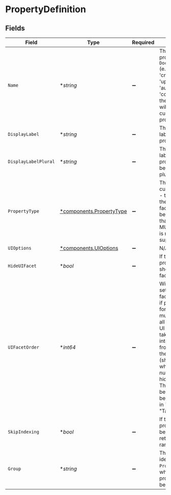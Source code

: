 # PropertyDefinition


## Fields

| Field                                                                                                                                                                                                                                                                                                                                | Type                                                                                                                                                                                                                                                                                                                                 | Required                                                                                                                                                                                                                                                                                                                             | Description                                                                                                                                                                                                                                                                                                                          |
| ------------------------------------------------------------------------------------------------------------------------------------------------------------------------------------------------------------------------------------------------------------------------------------------------------------------------------------ | ------------------------------------------------------------------------------------------------------------------------------------------------------------------------------------------------------------------------------------------------------------------------------------------------------------------------------------ | ------------------------------------------------------------------------------------------------------------------------------------------------------------------------------------------------------------------------------------------------------------------------------------------------------------------------------------ | ------------------------------------------------------------------------------------------------------------------------------------------------------------------------------------------------------------------------------------------------------------------------------------------------------------------------------------ |
| `Name`                                                                                                                                                                                                                                                                                                                               | **string*                                                                                                                                                                                                                                                                                                                            | :heavy_minus_sign:                                                                                                                                                                                                                                                                                                                   | The name of the property in the `DocumentMetadata` (e.g. 'createTime', 'updateTime', 'author', 'container'). In the future, this will support custom properties too.                                                                                                                                                                 |
| `DisplayLabel`                                                                                                                                                                                                                                                                                                                       | **string*                                                                                                                                                                                                                                                                                                                            | :heavy_minus_sign:                                                                                                                                                                                                                                                                                                                   | The user friendly label for the property.                                                                                                                                                                                                                                                                                            |
| `DisplayLabelPlural`                                                                                                                                                                                                                                                                                                                 | **string*                                                                                                                                                                                                                                                                                                                            | :heavy_minus_sign:                                                                                                                                                                                                                                                                                                                   | The user friendly label for the property that will be used if a plural context.                                                                                                                                                                                                                                                      |
| `PropertyType`                                                                                                                                                                                                                                                                                                                       | [*components.PropertyType](../../models/components/propertytype.md)                                                                                                                                                                                                                                                                  | :heavy_minus_sign:                                                                                                                                                                                                                                                                                                                   | The type of custom property - this governs the search and faceting behavior. Note that MULTIPICKLIST is not yet supported.                                                                                                                                                                                                           |
| `UIOptions`                                                                                                                                                                                                                                                                                                                          | [*components.UIOptions](../../models/components/uioptions.md)                                                                                                                                                                                                                                                                        | :heavy_minus_sign:                                                                                                                                                                                                                                                                                                                   | N/A                                                                                                                                                                                                                                                                                                                                  |
| `HideUIFacet`                                                                                                                                                                                                                                                                                                                        | **bool*                                                                                                                                                                                                                                                                                                                              | :heavy_minus_sign:                                                                                                                                                                                                                                                                                                                   | If true then the property will not show up as a facet in the UI.                                                                                                                                                                                                                                                                     |
| `UIFacetOrder`                                                                                                                                                                                                                                                                                                                       | **int64*                                                                                                                                                                                                                                                                                                                             | :heavy_minus_sign:                                                                                                                                                                                                                                                                                                                   | Will be used to set the order of facets in the UI, if present. If set for one facet, must be set for all non-hidden UI facets. Must take on an integer value from 1 (shown at the top) to N (shown last), where N is the number of non-hidden UI facets. These facets will be ordered below the built-in "Type" and "Tag" operators. |
| `SkipIndexing`                                                                                                                                                                                                                                                                                                                       | **bool*                                                                                                                                                                                                                                                                                                                              | :heavy_minus_sign:                                                                                                                                                                                                                                                                                                                   | If true then the property will not be indexed for retrieval and ranking.                                                                                                                                                                                                                                                             |
| `Group`                                                                                                                                                                                                                                                                                                                              | **string*                                                                                                                                                                                                                                                                                                                            | :heavy_minus_sign:                                                                                                                                                                                                                                                                                                                   | The unique identifier of the `PropertyGroup` to which this property belongs.                                                                                                                                                                                                                                                         |
